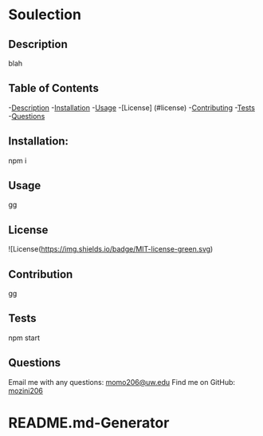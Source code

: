 # Soulection
     
## Description      

blah
  
## Table of Contents
  
-[Description](#description)
-[Installation](#installation)
-[Usage](#usage)
-[License] (#license)
-[Contributing](#contribution)
-[Tests](#tests)
-[Questions](#questions)

  
     
## Installation:

npm i



## Usage

gg

## License

![License(https://img.shields.io/badge/MIT-license-green.svg)

## Contribution

gg


## Tests

npm start


## Questions

Email me with any questions: momo206@uw.edu
Find me on GitHub: [mozini206](https://github.com/mozini206)

# README.md-Generator
